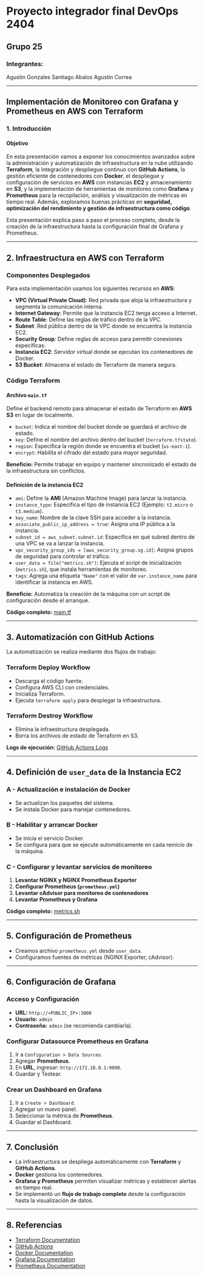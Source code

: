 # Proyecto integrador final DevOps 2404

## Grupo 25

### Integrantes:

  Agustin Gonzales
  Santiago Abalos
  Agustin Correa


---

## **Implementación de Monitoreo con Grafana y Prometheus en AWS con Terraform**

### **1. Introducción**

#### **Objetivo**
En esta presentación vamos a exponer los conocimientos avanzados sobre la administración y automatización de infraestructura en la nube utilizando **Terraform**, la integración y despliegue continuo con **GitHub Actions**, la gestión eficiente de contenedores con **Docker**, el despliegue y configuración de servicios en **AWS** con instancias **EC2** y almacenamiento en **S3**, y la implementación de herramientas de monitoreo como **Grafana** y **Prometheus** para la recopilación, análisis y visualización de métricas en tiempo real. Además, exploramos buenas prácticas en **seguridad, optimización del rendimiento y gestión de infraestructura como código**.

Esta presentación explica paso a paso el proceso completo, desde la creación de la infraestructura hasta la configuración final de Grafana y Prometheus.

---

## **2. Infraestructura en AWS con Terraform**

### **Componentes Desplegados**
Para esta implementación usamos los siguientes recursos en **AWS**:

- **VPC (Virtual Private Cloud)**: Red privada que aloja la infraestructura y segmenta la comunicación interna.
- **Internet Gateway**: Permite que la instancia EC2 tenga acceso a Internet.
- **Route Table**: Define las reglas de tráfico dentro de la VPC.
- **Subnet**: Red pública dentro de la VPC donde se encuentra la instancia EC2.
- **Security Group**: Define reglas de acceso para permitir conexiones específicas.
- **Instancia EC2**: Servidor virtual donde se ejecutan los contenedores de Docker.
- **S3 Bucket**: Almacena el estado de Terraform de manera segura.

### **Código Terraform**
#### **Archivo `main.tf`**
Define el backend remoto para almacenar el estado de Terraform en **AWS S3** en lugar de localmente.

- `bucket`: Indica el nombre del bucket donde se guardará el archivo de estado.
- `key`: Define el nombre del archivo dentro del bucket (`terraform.tfstate`).
- `region`: Específica la región donde se encuentra el bucket (`us-east-1`).
- `encrypt`: Habilita el cifrado del estado para mayor seguridad.

**Beneficio:** Permite trabajar en equipo y mantener sincronizado el estado de la infraestructura sin conflictos.

#### **Definición de la instancia EC2**
- `ami`: Define la **AMI** (Amazon Machine Image) para lanzar la instancia.
- `instance_type`: Especifica el tipo de instancia EC2 (Ejemplo: `t2.micro` o `t3.medium`).
- `key_name`: Nombre de la clave SSH para acceder a la instancia.
- `associate_public_ip_address = true`: Asigna una IP pública a la instancia.
- `subnet_id = aws_subnet.subnet.id`: Especifica en qué subred dentro de una VPC se va a lanzar la instancia.
- `vpc_security_group_ids = [aws_security_group.sg.id]`: Asigna grupos de seguridad para controlar el tráfico.
- `user_data = file("metrics.sh")`: Ejecuta el script de inicialización (`metrics.sh`), que instala herramientas de monitoreo.
- `tags`: Agrega una etiqueta `"Name"` con el valor de `var.instance_name` para identificar la instancia en AWS.

**Beneficio:** Automatiza la creación de la máquina con un script de configuración desde el arranque.

**Código completo:** [main.tf](https://github.com/diegolavezzari/PIN-GRUPO-4/blob/main/main.tf)

---

## **3. Automatización con GitHub Actions**

La automatización se realiza mediante dos flujos de trabajo:

### **Terraform Deploy Workflow**
- Descarga el código fuente.
- Configura AWS CLI con credenciales.
- Inicializa Terraform.
- Ejecuta `terraform apply` para desplegar la infraestructura.

### **Terraform Destroy Workflow**
- Elimina la infraestructura desplegada.
- Borra los archivos de estado de Terraform en S3.

**Logs de ejecución:** [GitHub Actions Logs](https://github.com/diegolavezzari/PIN-GRUPO-4/actions/workflows/terraform.yml)

---

## **4. Definición de `user_data` de la Instancia EC2**

### **A - Actualización e instalación de Docker**
- Se actualizan los paquetes del sistema.
- Se instala Docker para manejar contenedores.

### **B - Habilitar y arrancar Docker**
- Se inicia el servicio Docker.
- Se configura para que se ejecute automáticamente en cada reinicio de la máquina.

### **C - Configurar y levantar servicios de monitoreo**
1. **Levantar NGINX y NGINX Prometheus Exporter**
2. **Configurar Prometheus (`prometheus.yml`)**
3. **Levantar cAdvisor para monitoreo de contenedores**
4. **Levantar Prometheus y Grafana**

**Código completo:** [metrics.sh](https://github.com/diegolavezzari/PIN-GRUPO-4/blob/main/metrics.sh)

---

## **5. Configuración de Prometheus**

- Creamos archivo `prometheus.yml` desde `user_data`.
- Configuramos fuentes de métricas (NGINX Exporter, cAdvisor).

---

## **6. Configuración de Grafana**

### **Acceso y Configuración**
- **URL:** `http://<PUBLIC_IP>:3000`
- **Usuario:** `admin`
- **Contraseña:** `admin` (se recomienda cambiarla).

### **Configurar Datasource Prometheus en Grafana**
1. Ir a `Configuration > Data Sources`.
2. Agregar **Prometheus**.
3. En **URL**, ingresar: `http://172.18.0.1:9090`.
4. Guardar y Testear.

### **Crear un Dashboard en Grafana**
1. Ir a `Create > Dashboard`.
2. Agregar un nuevo panel.
3. Seleccionar la métrica de **Prometheus**.
4. Guardar el Dashboard.

---

## **7. Conclusión**

- La infraestructura se despliega automáticamente con **Terraform** y **GitHub Actions**.
- **Docker** gestiona los contenedores.
- **Grafana y Prometheus** permiten visualizar métricas y establecer alertas en tiempo real.
- Se implementó un **flujo de trabajo completo** desde la configuración hasta la visualización de datos.

---

## **8. Referencias**

- [Terraform Documentation](https://developer.hashicorp.com/terraform/docs)
- [GitHub Actions](https://docs.github.com/en/actions)
- [Docker Documentation](https://docs.docker.com/)
- [Grafana Documentation](https://grafana.com/docs/)
- [Prometheus Documentation](https://prometheus.io/docs/)
